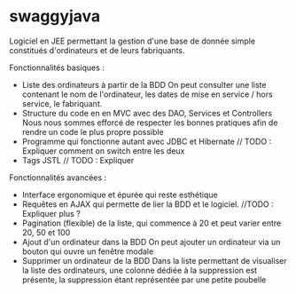 # swaggyjava

Logiciel en JEE permettant la gestion d'une base de donnée simple constitués d'ordinateurs et de leurs fabriquants.


Fonctionnalités basiques :
- Liste des ordinateurs à partir de la BDD
On peut consulter une liste contenant le nom de l'ordinateur, les dates de mise en service / hors service, le fabriquant.
- Structure du code en en MVC avec des DAO, Services et Controllers
Nous nous sommes efforcé de respecter les bonnes pratiques afin de rendre un code le plus propre possible
- Programme qui fonctionne autant avec JDBC et Hibernate
// TODO : Expliquer comment on switch entre les deux
- Tags JSTL
// TODO : Expliquer


Fonctionnalités avancées :
- Interface ergonomique et épurée qui reste esthétique
- Requêtes en AJAX qui permette de lier la BDD et le logiciel. //TODO : Expliquer plus ?
- Pagination (flexible) de la liste, qui commence à 20 et peut varier entre 20, 50 et 100
- Ajout d'un ordinateur dans la BDD
On peut ajouter un ordinateur via un bouton qui ouvre un fenêtre modale
- Supprimer un ordinateur de la BDD
Dans la liste permettant de visualiser la liste des ordinateurs, une colonne dédiée à la suppression est présente, la suppression étant représentée par une petite poubelle
